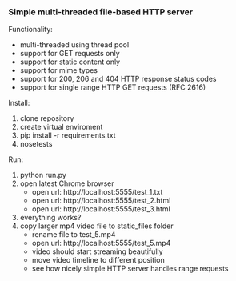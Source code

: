 ### Simple multi-threaded file-based HTTP server

Functionality:

* multi-threaded using thread pool
* support for GET requests only
* support for static content only
* support for mime types
* support for 200, 206 and 404 HTTP response status codes
* support for single range HTTP GET requests (RFC 2616)

Install:

1. clone repository
2. create virtual enviroment
3. pip install -r requirements.txt
4. nosetests

Run:

1. python run.py
2. open latest Chrome browser
   * open url: http://localhost:5555/test_1.txt
   * open url: http://localhost:5555/test_2.html
   * open url: http://localhost:5555/test_3.html
3. everything works?
4. copy larger mp4 video file to static_files folder
   * rename file to test_5.mp4
   * open url: http://localhost:5555/test_5.mp4
   * video should start streaming beautifully
   * move video timeline to different position
   * see how nicely simple HTTP server handles range requests

